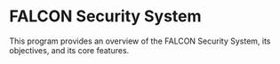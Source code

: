 # FALCON Security System

This program provides an overview of the FALCON Security System, its objectives, and its core features.